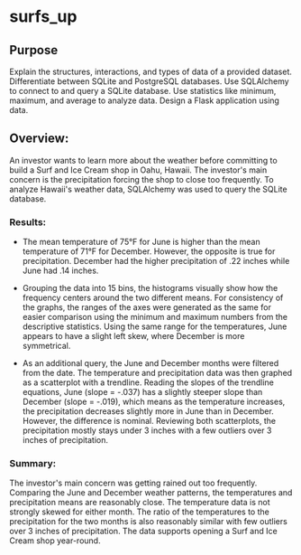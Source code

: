 # surfs_up



## Purpose
Explain the structures, interactions, and types of data of a provided dataset.
Differentiate between SQLite and PostgreSQL databases.
Use SQLAlchemy to connect to and query a SQLite database.
Use statistics like minimum, maximum, and average to analyze data.
Design a Flask application using data.

## Overview:
An investor wants to learn more about the weather before committing to build a Surf and Ice Cream shop in Oahu, Hawaii. The investor's main concern is the precipitation forcing the shop to close too frequently. To analyze Hawaii's weather data, SQLAlchemy was used to query the SQLite database.

### Results:



* The mean temperature of 75°F for June is higher than the mean temperature of 71°F for December. However, the opposite is true for precipitation. December had the higher precipitation of .22 inches while June had .14 inches.


* Grouping the data into 15 bins, the histograms visually show how the frequency centers around the two different means. For consistency of the graphs, the ranges of the axes were generated as the same for easier comparison using the minimum and maximum numbers from the descriptive statistics. Using the same range for the temperatures, June appears to have a slight left skew, where December is more symmetrical.


* As an additional query, the June and December months were filtered from the date. The temperature and precipitation data was then graphed as a scatterplot with a trendline. Reading the slopes of the trendline equations, June (slope = -.037) has a slightly steeper slope than December (slope = -.019), which means as the temperature increases, the precipitation decreases slightly more in June than in December. However, the difference is nominal. Reviewing both scatterplots, the precipitation mostly stays under 3 inches with a few outliers over 3 inches of precipitation.

### Summary:
The investor's main concern was getting rained out too frequently. Comparing the June and December weather patterns, the temperatures and precipitation means are reasonably close. The temperature data is not strongly skewed for either month. The ratio of the temperatures to the precipitation for the two months is also reasonably similar with few outliers over 3 inches of precipitation. The data supports opening a Surf and Ice Cream shop year-round.
